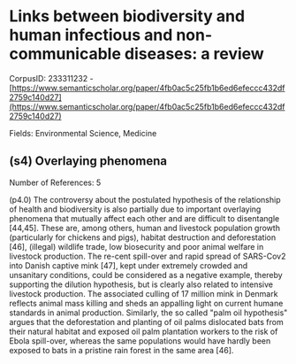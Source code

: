 # Links between biodiversity and human infectious and non-communicable diseases: a review

CorpusID: 233311232 - [https://www.semanticscholar.org/paper/4fb0ac5c25fb1b6ed6efeccc432df2759c140d27](https://www.semanticscholar.org/paper/4fb0ac5c25fb1b6ed6efeccc432df2759c140d27)

Fields: Environmental Science, Medicine

## (s4) Overlaying phenomena
Number of References: 5

(p4.0) The controversy about the postulated hypothesis of the relationship of health and biodiversity is also partially due to important overlaying phenomena that mutually affect each other and are difficult to disentangle [44,45]. These are, among others, human and livestock population growth (particularly for chickens and pigs), habitat destruction and deforestation [46], (illegal) wildlife trade, low biosecurity and poor animal welfare in livestock production. The re-cent spill-over and rapid spread of SARS-Cov2 into Danish captive mink [47], kept under extremely crowded and unsanitary conditions, could be considered as a negative example, thereby supporting the dilution hypothesis, but is clearly also related to intensive livestock production. The associated culling of 17 million mink in Denmark reflects animal mass killing and sheds an appalling light on current humane standards in animal production. Similarly, the so called "palm oil hypothesis" argues that the deforestation and planting of oil palms dislocated bats from their natural habitat and exposed oil palm plantation workers to the risk of Ebola spill-over, whereas the same populations would have hardly been exposed to bats in a pristine rain forest in the same area [46].
